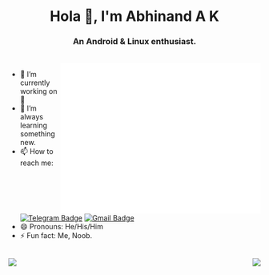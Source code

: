 <h1 align="center">Hola 👋, I'm Abhinand A K</h1>
<h3 align="center">An Android & Linux enthusiast.</h3>

<br>

<img align="right" width="400" height="auto" src="https://github.com/AbhinandAK350/AbhinandAK350/raw/main/Hello-gif.gif">


- 🔭 I’m currently working on 🤔
- 🌱 I’m always learning something new.
- 📫 How to reach me: 
[![Telegram Badge](https://img.shields.io/badge/-Telegram-0088CC?style=flat&logo=Telegram&logoColor=white)](https://t.me/skybird350)
[![Gmail Badge](https://img.shields.io/badge/-Mail-c14438?style=flat&logo=Gmail&logoColor=white)](mailto:abhinandak@outlook.com)
- 😄 Pronouns: He/His/Him
- ⚡ Fun fact: Me, Noob.

<br>

<img src="https://github-readme-stats.vercel.app/api/top-langs/?username=AbhinandAK350&layout=compact&show_icons=true&bg_color=25,1A2980,26D0CE&title_color=fff&text_color=fff&count_private=true" />

<img align="right" src="https://komarev.com/ghpvc/?username=AbhinandAK350"/>
